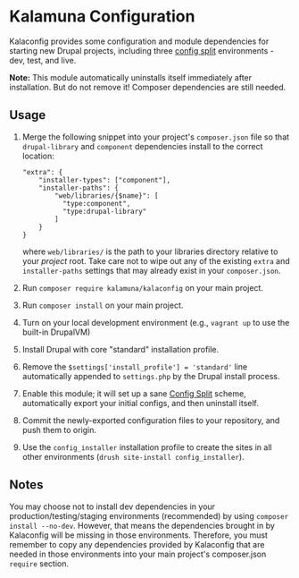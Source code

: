 # Kalamuna Configuration
Kalaconfig provides some configuration and module dependencies for starting new Drupal projects, including three [config split](https://www.drupal.org/project/config_split) environments - dev, test, and live.

**Note:** This module automatically uninstalls itself immediately after installation. But do not remove it! Composer dependencies are still needed.

## Usage
1. Merge the following snippet into your project's `composer.json` file so that `drupal-library` and `component` dependencies install to the correct location:

    ```
    "extra": {
        "installer-types": ["component"],
        "installer-paths": {
            "web/libraries/{$name}": [
              "type:component",
              "type:drupal-library"
            ]
        }
    }
    ```
    where `web/libraries/` is the path to your libraries directory relative to your _project_ root. Take care not to wipe out any of the existing `extra` and `installer-paths` settings that may already exist in your `composer.json`.
1. Run `composer require kalamuna/kalaconfig` on your main project.
1. Run `composer install` on your main project.
1. Turn on your local development environment (e.g., `vagrant up` to use the built-in DrupalVM)
1. Install Drupal with core "standard" installation profile.
1. Remove the `$settings['install_profile'] = 'standard'` line automatically appended to `settings.php` by the Drupal install process.
1. Enable this module; it will set up a sane [Config Split](https://www.drupal.org/project/config_split) scheme, automatically export your initial configs, and then uninstall itself.
1. Commit the newly-exported configuration files to your repository, and push them to origin.
1. Use the `config_installer` installation profile to create the sites in all other environments (`drush site-install config_installer`).

## Notes
You may choose not to install dev dependencies in your production/testing/staging environments (recommended) by using `composer install --no-dev`. However, that means the dependencies brought in by Kalaconfig will be missing in those environments. Therefore, you must remember to copy any dependencies provided by Kalaconfig that are needed in those environments into your main project's composer.json `require` section.
